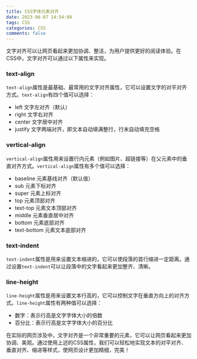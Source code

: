 ```yaml
---
title: CSS字体元素对齐
date: 2023-06-07 14:54:09
tags: CSS
categories: CSS
comments: false
---
```


文字对齐可以让网页看起来更加协调、整洁，为用户提供更好的阅读体验。在CSS中，文字对齐可以通过以下属性来实现。
### text-align
`text-align`属性是最基础、最常用的文字对齐属性，它可以设置文字的对平对齐方式。`text-align`有四个值可以选择：
- left 文字左对齐（默认）
- right 文字右对齐
- center 文字居中对齐
- justify 文字两端对齐，即文本自动填满整行，行末自动填充空格

### vertical-align
`vertical-align`属性用来设置行内元素（例如图片、超链接等）在父元素中的垂直对齐方式。`vertical-align`属性有多个值可以选择：
- baseline 元素基线对齐（默认值）
- sub 元素下标对齐
- super 元素上标对齐
- top 元素顶部对齐
- text-top 元素文本顶部对齐
- middle 元素垂直居中对齐
- bottom 元素底部对齐
- text-bottom 元素文本底部对齐

### text-indent
`text-indent`属性是用来设置文本缩进的，它可以使段落的首行缩进一定距离。通过设置`text-indent`可以让段落中的文字看起来更加整齐、清晰。

### line-height
`line-height`属性是用来设置文本行高的，它可以控制文字在垂直方向上的对齐方式。`line-height`属性有两种值可以选择：
- 数字：表示行高是文字字体大小的倍数
- 百分比：表示行高是文字字体大小的百分比

在实际的网页涉及中，文字对齐是一个非常重要的元素，它可以让网页看起来更加协调、美观。通过使用上述的CSS属性，我们可以轻松地实现文本的对平对齐、垂直对齐、缩进等样式，使网页设计更加精细，完美！